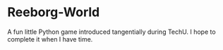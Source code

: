# Reeborg-World
A fun little Python game introduced tangentially during TechU. I hope to complete it when I have time.
